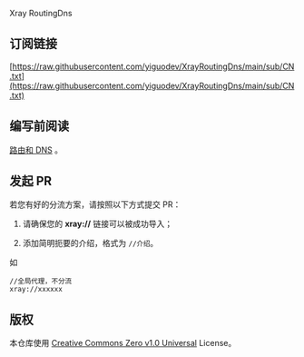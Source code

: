 Xray RoutingDns

## 订阅链接

[https://raw.githubusercontent.com/yiguodev/XrayRoutingDns/main/sub/CN.txt](https://raw.githubusercontent.com/yiguodev/XrayRoutingDns/main/sub/CN.txt)

## 编写前阅读

[路由和 DNS](https://yiguo.dev/zh/docs/apple/routingdns/) 。

## 发起 PR

若您有好的分流方案，请按照以下方式提交 PR：

1. 请确保您的 **xray://** 链接可以被成功导入；

2. 添加简明扼要的介绍，格式为 `//介绍`。

如

```
//全局代理，不分流
xray://xxxxxx
```

## 版权

本仓库使用 [Creative Commons Zero v1.0 Universal](https://raw.githubusercontent.com/yiguodev/XrayRoutingDns/main/LICENSE) License。

